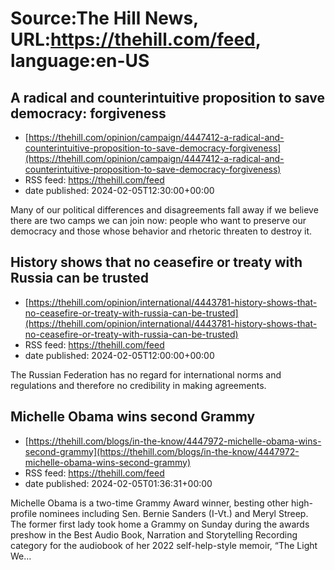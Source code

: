 # Source:The Hill News, URL:https://thehill.com/feed, language:en-US

## A radical and counterintuitive proposition to save democracy: forgiveness
 - [https://thehill.com/opinion/campaign/4447412-a-radical-and-counterintuitive-proposition-to-save-democracy-forgiveness](https://thehill.com/opinion/campaign/4447412-a-radical-and-counterintuitive-proposition-to-save-democracy-forgiveness)
 - RSS feed: https://thehill.com/feed
 - date published: 2024-02-05T12:30:00+00:00

Many of our political differences and disagreements fall away if we believe there are two camps we can join now: people who want to preserve our democracy and those whose behavior and rhetoric threaten to destroy it.

## History shows that no ceasefire or treaty with Russia can be trusted
 - [https://thehill.com/opinion/international/4443781-history-shows-that-no-ceasefire-or-treaty-with-russia-can-be-trusted](https://thehill.com/opinion/international/4443781-history-shows-that-no-ceasefire-or-treaty-with-russia-can-be-trusted)
 - RSS feed: https://thehill.com/feed
 - date published: 2024-02-05T12:00:00+00:00

The Russian Federation has no regard for international norms and regulations and therefore no credibility in making agreements.

## Michelle Obama wins second Grammy
 - [https://thehill.com/blogs/in-the-know/4447972-michelle-obama-wins-second-grammy](https://thehill.com/blogs/in-the-know/4447972-michelle-obama-wins-second-grammy)
 - RSS feed: https://thehill.com/feed
 - date published: 2024-02-05T01:36:31+00:00

Michelle Obama is a two-time Grammy Award winner, besting other high-profile nominees including Sen. Bernie Sanders (I-Vt.) and Meryl Streep. The former first lady took home a Grammy on Sunday during the awards preshow in the Best Audio Book, Narration and Storytelling Recording category for the audiobook of her 2022 self-help-style memoir, “The Light We&#8230;

